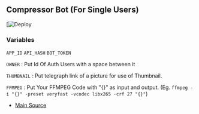## Compressor Bot (For Single Users)

[![Deploy](https://heroku.com/deploy?template=https://github.com/Yesawini12345/own-compresser-)

### Variables
`APP_ID` `API_HASH` `BOT_TOKEN`

`OWNER` : Put Id Of Auth Users with a space between it

`THUMBNAIL` : Put telegraph link of a picture for use of Thumbnail.

`FFMPEG` : Put Your FFMPEG Code with "{}" as input and output. (Eg. `ffmpeg -i "{}" -preset veryfast -vcodec libx265 -crf 27 "{}"`)

- [Main Source](https://github.com/Yesawini12345/own-compresser-)
